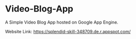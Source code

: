 # Video-Blog-App

A Simple Video Blog App hosted on Google App Engine.

Website Link: https://splendid-skill-348709.de.r.appspot.com/
